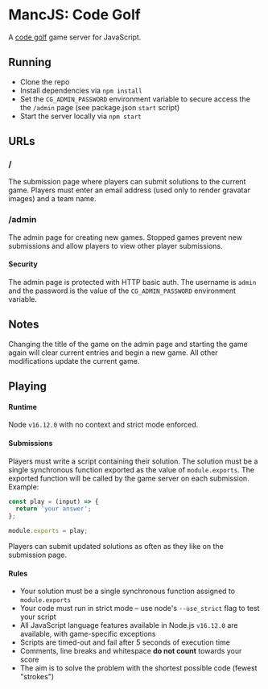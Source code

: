 # MancJS: Code Golf

A [code golf](https://en.wikipedia.org/wiki/Code_golf) game server for JavaScript.

## Running

- Clone the repo
- Install dependencies via `npm install`
- Set the `CG_ADMIN_PASSWORD` environment variable to secure access the the `/admin` page (see package.json `start` script)
- Start the server locally via `npm start`

## URLs

### /

The submission page where players can submit solutions to the current game. Players must enter an email address (used only to render gravatar images) and a team name.

### /admin

The admin page for creating new games. Stopped games prevent new submissions and allow players to view other player submissions.

#### Security

The admin page is protected with HTTP basic auth. The username is `admin` and the password is the value of the `CG_ADMIN_PASSWORD` environment variable.

## Notes

Changing the title of the game on the admin page and starting the game again will clear current entries and begin a new game. All other modifications update the current game.

## Playing

#### Runtime

Node `v16.12.0` with no context and strict mode enforced.

#### Submissions

Players must write a script containing their solution. The solution must be a single synchronous function exported as the value of `module.exports`. The exported function will be called by the game server on each submission. Example:

```js
const play = (input) => {
  return 'your answer';
};

module.exports = play;
```

Players can submit updated solutions as often as they like on the submission page.

#### Rules

- Your solution must be a single synchronous function assigned to `module.exports`
- Your code must run in strict mode – use node's `--use_strict` flag to test your script
- All JavaScript language features available in Node.js `v16.12.0` are available, with game-specific exceptions
- Scripts are timed-out and fail after 5 seconds of execution time
- Comments, line breaks and whitespace **do not count** towards your score
- The aim is to solve the problem with the shortest possible code (fewest "strokes")
